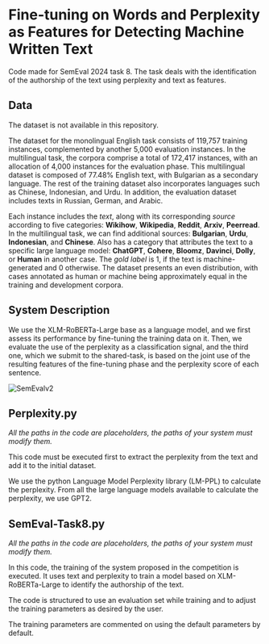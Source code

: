 # Fine-tuning on Words and Perplexity as Features for Detecting Machine Written Text

Code made for SemEval 2024 task 8. The task deals with the identification of the authorship of the text using perplexity and text as features.

## Data

The dataset is not available in this repository.

The dataset for the monolingual English task consists of 119,757 training instances, complemented by another 5,000 evaluation instances. In the multilingual task, the corpora comprise a total of 172,417 instances, with an allocation of 4,000 instances for the evaluation phase. This multilingual dataset is composed of 77.48% English text, with Bulgarian as a secondary language. The rest of the training dataset also incorporates languages such as Chinese, Indonesian, and Urdu. In addition, the evaluation dataset includes texts in Russian, German, and Arabic.

Each instance includes the *text*, along with its corresponding *source* according to five categories: **Wikihow**, **Wikipedia**, **Reddit**, **Arxiv**, **Peerread**. In the multilingual task, we can find additional sources: **Bulgarian**, **Urdu**, **Indonesian**, and **Chinese**. Also has a category that attributes the text to a specific large language model: **ChatGPT**, **Cohere**,  **Bloomz**, **Davinci**, **Dolly**, or **Human** in another case. The *gold label* is 1, if the text is machine-generated and 0 otherwise. The dataset presents an even distribution, with cases annotated as human or machine being approximately equal in the training and development corpora.

## System Description

We use the XLM-RoBERTa-Large base as a language model, and we first assess its performance by fine-tuning the training data on it. Then, we evaluate the use of the perplexity as a classification signal, and the third one, which we submit to the shared-task, is based on the joint use of the resulting features of the fine-tuning phase and the perplexity score of each sentence.

![SemEvalv2](https://github.com/sinai-uja/SemEval-2024-Task-8-Identification-of-machine-written-text/assets/132881769/dc246629-18b1-45fd-9528-20d75eaafa27)

## Perplexity.py

*All the paths in the code are placeholders, the paths of your system must modify them.*

This code must be executed first to extract the perplexity from the text and add it to the initial dataset.

We use the python Language Model Perplexity library (LM-PPL) to calculate the perplexity. From all the large language models available to calculate the perplexity, we use GPT2.

## SemEval-Task8.py

*All the paths in the code are placeholders, the paths of your system must modify them.*

In this code, the training of the system proposed in the competition is executed. It uses text and perplexity to train a model based on XLM-RoBERTa-Large to identify the authorship of the text.

The code is structured to use an evaluation set while training and to adjust the training parameters as desired by the user.

The training parameters are commented on using the default parameters by default.
